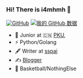 ### Hi! There is i4mhmh 👋

[![GitHub](https://img.shields.io/badge/dynamic/json?logo=github&label=GitHub&labelColor=495867&color=495867&query=%24.data.totalSubs&url=https%3A%2F%2Fapi.spencerwoo.com%2Fsubstats%2F%3Fsource%3Dgithub%26queryKey%3Dhayschan&style=flat-square)](https://github.com/i4mhmh)
[![我的 GitHub 数据](https://github-readme-stats.vercel.app/api?username=i4mhmh)]()
- 🍻 Junior at 🇨🇳 [PKU](https://www.pku.edu.cn), 
- ⚡ Python/Golang
- 🖋 Writer at [sspai](https://sspai.com/u/aw0luepf/posts)
- ✍️ [Blogger](https://haysc.tech)
- 🏃 Basketball/NothingElse
